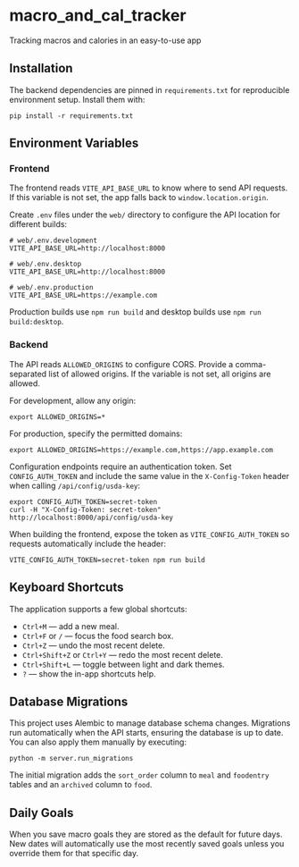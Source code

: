 # macro_and_cal_tracker
Tracking macros and calories in an easy-to-use app

## Installation

The backend dependencies are pinned in `requirements.txt` for reproducible
environment setup. Install them with:

```
pip install -r requirements.txt
```

## Environment Variables

### Frontend

The frontend reads `VITE_API_BASE_URL` to know where to send API requests. If this
variable is not set, the app falls back to `window.location.origin`.

Create `.env` files under the `web/` directory to configure the API location for
different builds:

```
# web/.env.development
VITE_API_BASE_URL=http://localhost:8000

# web/.env.desktop
VITE_API_BASE_URL=http://localhost:8000

# web/.env.production
VITE_API_BASE_URL=https://example.com
```

Production builds use `npm run build` and desktop builds use `npm run build:desktop`.

### Backend

The API reads `ALLOWED_ORIGINS` to configure CORS. Provide a comma-separated list of allowed
origins. If the variable is not set, all origins are allowed.

For development, allow any origin:

```
export ALLOWED_ORIGINS=*
```

For production, specify the permitted domains:

```
export ALLOWED_ORIGINS=https://example.com,https://app.example.com
```

Configuration endpoints require an authentication token. Set
`CONFIG_AUTH_TOKEN` and include the same value in the `X-Config-Token`
header when calling `/api/config/usda-key`:

```
export CONFIG_AUTH_TOKEN=secret-token
curl -H "X-Config-Token: secret-token" http://localhost:8000/api/config/usda-key
```

When building the frontend, expose the token as `VITE_CONFIG_AUTH_TOKEN` so
requests automatically include the header:

```
VITE_CONFIG_AUTH_TOKEN=secret-token npm run build
```

## Keyboard Shortcuts

The application supports a few global shortcuts:

- `Ctrl+M` — add a new meal.
- `Ctrl+F` or `/` — focus the food search box.
- `Ctrl+Z` — undo the most recent delete.
- `Ctrl+Shift+Z` or `Ctrl+Y` — redo the most recent delete.
- `Ctrl+Shift+L` — toggle between light and dark themes.
- `?` — show the in-app shortcuts help.

## Database Migrations

This project uses Alembic to manage database schema changes. Migrations run
automatically when the API starts, ensuring the database is up to date. You can
also apply them manually by executing:

```
python -m server.run_migrations
```

The initial migration adds the `sort_order` column to `meal` and `foodentry`
tables and an `archived` column to `food`.

## Daily Goals

When you save macro goals they are stored as the default for future days. New dates
will automatically use the most recently saved goals unless you override them for
that specific day.
